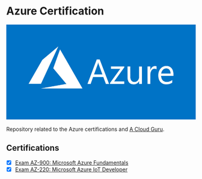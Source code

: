# Azure Certification

![alt text](./assets/azure.jpg "Azure")

Repository related to the Azure certifications and [A Cloud Guru](https://acloud.guru/).

## Certifications

- [x] [Exam AZ-900: Microsoft Azure Fundamentals](https://github.com/FantasticFiasco/certifications/tree/master/azure/az-900-microsoft-azure-fundamentals)
- [x] [Exam AZ-220: Microsoft Azure IoT Developer](https://github.com/FantasticFiasco/certifications/tree/master/azure/az-220-microsoft-azure-iot-developer)
